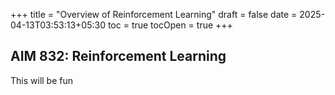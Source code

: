+++
title = "Overview of Reinforcement Learning"
draft = false
date = 2025-04-13T03:53:13+05:30
toc = true
tocOpen = true
+++
## AIM 832: Reinforcement Learning
This will be fun